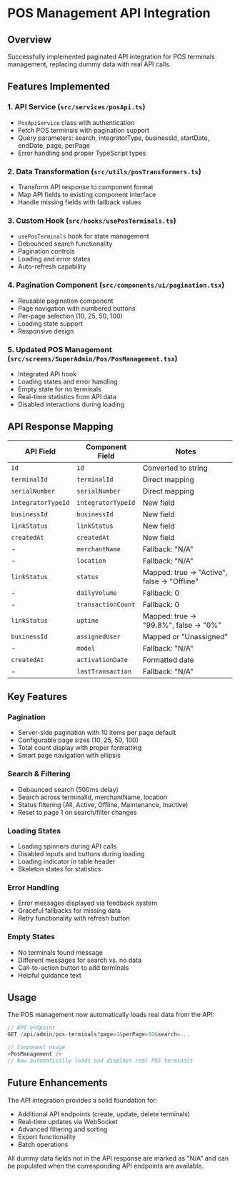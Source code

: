 # POS Management API Integration

## Overview
Successfully implemented paginated API integration for POS terminals management, replacing dummy data with real API calls.

## Features Implemented

### 1. API Service (`src/services/posApi.ts`)
- `PosApiService` class with authentication
- Fetch POS terminals with pagination support
- Query parameters: search, integratorType, businessId, startDate, endDate, page, perPage
- Error handling and proper TypeScript types

### 2. Data Transformation (`src/utils/posTransformers.ts`)
- Transform API response to component format
- Map API fields to existing component interface
- Handle missing fields with fallback values

### 3. Custom Hook (`src/hooks/usePosTerminals.ts`)
- `usePosTerminals` hook for state management
- Debounced search functionality
- Pagination controls
- Loading and error states
- Auto-refresh capability

### 4. Pagination Component (`src/components/ui/pagination.tsx`)
- Reusable pagination component
- Page navigation with numbered buttons
- Per-page selection (10, 25, 50, 100)
- Loading state support
- Responsive design

### 5. Updated POS Management (`src/screens/SuperAdmin/Pos/PosManagement.tsx`)
- Integrated API hook
- Loading states and error handling
- Empty state for no terminals
- Real-time statistics from API data
- Disabled interactions during loading

## API Response Mapping

| API Field | Component Field | Notes |
|-----------|----------------|--------|
| `id` | `id` | Converted to string |
| `terminalId` | `terminalId` | Direct mapping |
| `serialNumber` | `serialNumber` | Direct mapping |
| `integratorTypeId` | `integratorTypeId` | New field |
| `businessId` | `businessId` | New field |
| `linkStatus` | `linkStatus` | New field |
| `createdAt` | `createdAt` | New field |
| - | `merchantName` | Fallback: "N/A" |
| - | `location` | Fallback: "N/A" |
| `linkStatus` | `status` | Mapped: true → "Active", false → "Offline" |
| - | `dailyVolume` | Fallback: 0 |
| - | `transactionCount` | Fallback: 0 |
| `linkStatus` | `uptime` | Mapped: true → "99.8%", false → "0%" |
| `businessId` | `assignedUser` | Mapped or "Unassigned" |
| - | `model` | Fallback: "N/A" |
| `createdAt` | `activationDate` | Formatted date |
| - | `lastTransaction` | Fallback: "N/A" |

## Key Features

### Pagination
- Server-side pagination with 10 items per page default
- Configurable page sizes (10, 25, 50, 100)
- Total count display with proper formatting
- Smart page navigation with ellipsis

### Search & Filtering
- Debounced search (500ms delay)
- Search across terminalId, merchantName, location
- Status filtering (All, Active, Offline, Maintenance, Inactive)
- Reset to page 1 on search/filter changes

### Loading States
- Loading spinners during API calls
- Disabled inputs and buttons during loading
- Loading indicator in table header
- Skeleton states for statistics

### Error Handling
- Error messages displayed via feedback system
- Graceful fallbacks for missing data
- Retry functionality with refresh button

### Empty States
- No terminals found message
- Different messages for search vs. no data
- Call-to-action button to add terminals
- Helpful guidance text

## Usage

The POS management now automatically loads real data from the API:

```typescript
// API endpoint
GET /api/admin/pos-terminals?page=1&perPage=10&search=...

// Component usage
<PosManagement />
// Now automatically loads and displays real POS terminals
```

## Future Enhancements

The API integration provides a solid foundation for:
- Additional API endpoints (create, update, delete terminals)
- Real-time updates via WebSocket
- Advanced filtering and sorting
- Export functionality
- Batch operations

All dummy data fields not in the API response are marked as "N/A" and can be populated when the corresponding API endpoints are available.
